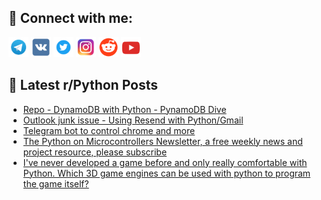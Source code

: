 ## 🔎 Connect with me:
[<img src="https://github.com/bullbesh/bullbesh/blob/main/images/Telegram.png" width="32" height="32" />](https://t.me/bullbesh)
[<img src="https://github.com/bullbesh/bullbesh/blob/main/images/VK.png" width="32" height="32" />](https://vk.com/bullbesh)
[<img src="https://github.com/bullbesh/bullbesh/blob/main/images/Twitter.png" width="32" height="32" />](https://twitter.com/bullbesh1)
[<img src="https://github.com/bullbesh/bullbesh/blob/main/images/Instagram.png" width="32" height="32" />](https://www.instagram.com/bullbesh)
[<img src="https://github.com/bullbesh/bullbesh/blob/main/images/Reddit.png" width="32" height="32" />](https://www.reddit.com/user/bullbesh)
[<img src="https://github.com/bullbesh/bullbesh/blob/main/images/YouTube.png" width="32" height="32" />](https://www.youtube.com/channel/UCtfjRs6uzgq5mfm8S06WTcg)

## 📕 Latest r/Python Posts
<!-- BLOG-POST-LIST:START -->
- [Repo - DynamoDB with Python - PynamoDB Dive](https://www.reddit.com/r/Python/comments/17uggvc/repo_dynamodb_with_python_pynamodb_dive/)
- [Outlook junk issue - Using Resend with Python/Gmail](https://www.reddit.com/r/Python/comments/17ufgjm/outlook_junk_issue_using_resend_with_pythongmail/)
- [Telegram bot to control chrome and more](https://www.reddit.com/r/Python/comments/17uf6d1/telegram_bot_to_control_chrome_and_more/)
- [The Python on Microcontrollers Newsletter, a free weekly news and project resource, please subscribe](https://www.reddit.com/r/Python/comments/17uc5qy/the_python_on_microcontrollers_newsletter_a_free/)
- [I&#39;ve never developed a game before and only really comfortable with Python. Which 3D game engines can be used with python to program the game itself?](https://www.reddit.com/r/Python/comments/17ubaxy/ive_never_developed_a_game_before_and_only_really/)
<!-- BLOG-POST-LIST:END -->
